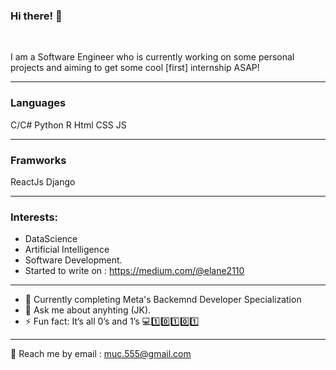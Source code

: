### Hi there! 👋

<br>

I am a Software Engineer who is currently working on some personal projects and aiming to get some cool [first] internship ASAP!

***


### Languages
C/C#
Python
R
Html
CSS
JS

***
### Framworks
ReactJs
Django

***

### Interests:
- DataScience
- Artificial Intelligence
- Software Development.
- Started to write on : https://medium.com/@elane2110
***

- 🌱 Currently completing Meta's Backemnd Developer Specialization
- 💬 Ask me about anyhting (JK).
- ⚡ Fun fact: It’s all 0’s and 1’s 💻1️⃣0️⃣1️⃣0️⃣1️⃣

***
💬 Reach me by email : muc.555@gmail.com
